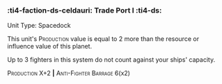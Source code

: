 ### :ti4-faction-ds-celdauri: **Trade Port I** :ti4-ds:

Unit Type: Spacedock 

This unit's <span style="font-variant:small-caps;">Production</span> value is equal to 2 more than the resource or influence value of this planet.

Up to 3 fighters in this system do not count against your ships' capacity.

 <span style="font-variant:small-caps;">Production</span> X+2 __|__ <span style="font-variant:small-caps;">Anti-Fighter Barrage</span> 6(x2)